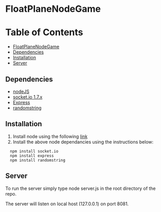 # FloatPlaneNodeGame

Table of Contents
=================

  * [FloatPlaneNodeGame](#FloatPlaneNodeGame)
  * [Dependencies](#dependencies)
  * [Installation](#Installation)
  * [Server](#Server)

## Dependencies

* [nodeJS](https://nodejs.org/en/)
* [socket.io 1.7.x](https://www.npmjs.com/package/socket.io)
* [Express](https://www.npmjs.com/package/express)
* [randomstring](https://www.npmjs.com/package/randomstring)


## Installation
1. Install node using the following [link](https://nodejs.org/en/)
2. Install the above node dependancies using the instructions below:
```
  npm install socket.io
  npm install express
  npm install randomstring
```

## Server
To run the server simply type node server.js in the root directory
of the repo.

The server will listen on local host (127.0.0.1) on port 8081.